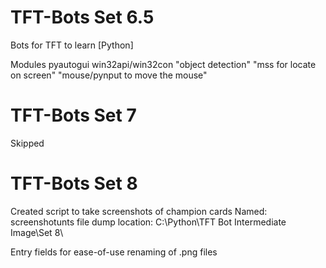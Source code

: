 # TFT-Bots Set 6.5
Bots for TFT to learn
[Python]

Modules
pyautogui
win32api/win32con
"object detection"
"mss for locate on screen"
"mouse/pynput to move the mouse"

# TFT-Bots Set 7
Skipped

# TFT-Bots Set 8
Created script to take screenshots of champion cards
Named: screenshotunts
file dump location: C:\Python\TFT Bot Intermediate Image\Set 8\

Entry fields for ease-of-use renaming of .png files
